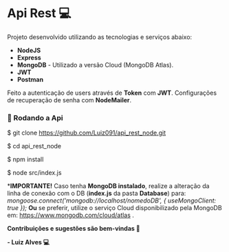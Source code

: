 # Api Rest :computer:


Projeto desenvolvido utilizando as tecnologias e serviços abaixo:
- **NodeJS**
- **Express**
- **MongoDB** - Utilizado a versão Cloud (MongoDB Atlas).
- **JWT** 
- **Postman**

Feito a autenticação de users através de **Token** com **JWT**. Configurações de recuperação de senha com **NodeMailer**.

### 🎲 Rodando a Api

$ git clone https://github.com/Luiz091/api_rest_node.git

$ cd api_rest_node

$ npm install

$ node src/index.js

***IMPORTANTE!**
Caso tenha **MongoDB instalado**, realize a alteração da linha de conexão com o DB (**index.js** da pasta **Database**) para:
*mongoose.connect('mongodb://localhost/nomedoDB', { useMongoClient: true });*
**Ou** se preferir, utilize o serviço Cloud disponibilizado pela MongoDB em: https://www.mongodb.com/cloud/atlas .

**Contribuições e sugestões são bem-vindas 💪**

**- Luiz Alves :computer:**
